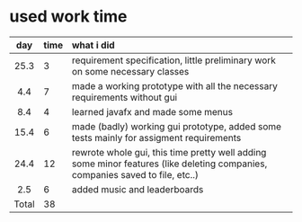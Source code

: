 # used work time

| day  | time | what i did |
|:---: |:-----|:-----------|
| 25.3 | 3   | requirement specification, little preliminary work on some necessary classes |
| 4.4  | 7   | made a working prototype with all the necessary requirements without gui |
| 8.4  | 4   | learned javafx and made some menus
| 15.4 | 6   | made (badly) working gui prototype, added some tests mainly for assigment requirements
| 24.4 | 12  | rewrote whole gui, this time pretty well adding some minor features (like deleting companies, companies saved to file, etc..)
| 2.5  | 6   | added music and leaderboards
| Total| 38  |
